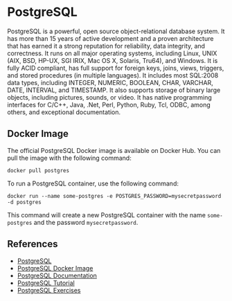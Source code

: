 # PostgreSQL

PostgreSQL is a powerful, open source object-relational database system. It has more than 15 years of active development and a proven architecture that has earned it a strong reputation for reliability, data integrity, and correctness. It runs on all major operating systems, including Linux, UNIX (AIX, BSD, HP-UX, SGI IRIX, Mac OS X, Solaris, Tru64), and Windows. It is fully ACID compliant, has full support for foreign keys, joins, views, triggers, and stored procedures (in multiple languages). It includes most SQL:2008 data types, including INTEGER, NUMERIC, BOOLEAN, CHAR, VARCHAR, DATE, INTERVAL, and TIMESTAMP. It also supports storage of binary large objects, including pictures, sounds, or video. It has native programming interfaces for C/C++, Java, .Net, Perl, Python, Ruby, Tcl, ODBC, among others, and exceptional documentation.

## Docker Image

The official PostgreSQL Docker image is available on Docker Hub. You can pull the image with the following command:

```Shell
docker pull postgres
```

To run a PostgreSQL container, use the following command:

```Shell
docker run --name some-postgres -e POSTGRES_PASSWORD=mysecretpassword -d postgres
```

This command will create a new PostgreSQL container with the name `some-postgres` and the password `mysecretpassword`.

## References

- [PostgreSQL](https://www.postgresql.org)
- [PostgreSQL Docker Image](https://hub.docker.com/_/postgres)
- [PostgreSQL Documentation](https://www.postgresql.org/docs/)
- [PostgreSQL Tutorial](https://www.postgresqltutorial.com)
- [PostgreSQL Exercises](https://pgexercises.com)
